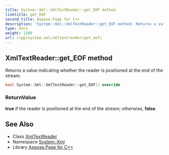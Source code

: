 ```yaml
---
title: System::Xml::XmlTextReader::get_EOF method
linktitle: get_EOF
second_title: Aspose.Page for C++
description: 'System::Xml::XmlTextReader::get_EOF method. Returns a value indicating whether the reader is positioned at the end of the stream in C++.'
type: docs
weight: 1200
url: /cpp/system.xml/xmltextreader/get_eof/
---
```

## XmlTextReader::get_EOF method


Returns a value indicating whether the reader is positioned at the end of the stream.

```cpp
bool System::Xml::XmlTextReader::get_EOF() override
```


### ReturnValue

**true** if the reader is positioned at the end of the stream; otherwise, **false**.

## See Also

* Class [XmlTextReader](../)
* Namespace [System::Xml](../../)
* Library [Aspose.Page for C++](../../../)
